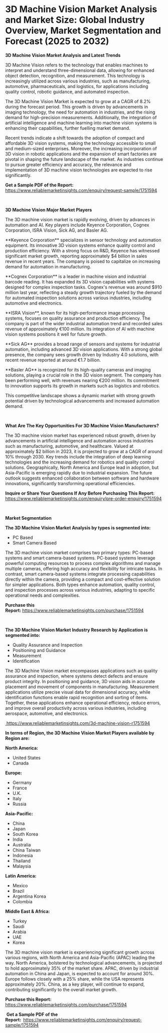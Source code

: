 <p><h1>3D Machine Vision Market Analysis and Market Size: Global Industry Overview, Market Segmentation and Forecast (2025 to 2032)</h1></p><p><strong>3D Machine Vision Market Analysis and Latest Trends</strong></p>
<p><p>3D Machine Vision refers to the technology that enables machines to interpret and understand three-dimensional data, allowing for enhanced object detection, recognition, and measurement. This technology is increasingly utilized across various industries, such as manufacturing, automotive, pharmaceuticals, and logistics, for applications including quality control, robotic guidance, and automated inspection.</p><p>The 3D Machine Vision Market is expected to grow at a CAGR of 8.2% during the forecast period. This growth is driven by advancements in imaging technology, the need for automation in industries, and the rising demand for high-precision measurements. Additionally, the integration of artificial intelligence and machine learning into machine vision systems is enhancing their capabilities, further fuelling market demand.</p><p>Recent trends indicate a shift towards the adoption of compact and affordable 3D vision systems, making the technology accessible to small and medium-sized enterprises. Moreover, the increasing incorporation of 3D vision in robotic applications and the expansion of smart factories are pivotal in shaping the future landscape of the market. As industries continue to pursue greater efficiency and accuracy, the relevance and implementation of 3D machine vision technologies are expected to rise significantly.</p></p>
<p><strong>Get a Sample PDF of the Report:&nbsp;</strong> <a href="https://www.reliablemarketinsights.com/enquiry/request-sample/1751594?utm_campaign=3326&utm_medium=2&utm_source=Github&utm_content=ia&utm_term=17042025&utm_id=3d-machine-vision">https://www.reliablemarketinsights.com/enquiry/request-sample/1751594</a></p>
<p>&nbsp;</p>
<p><strong>3D Machine Vision Major Market Players</strong></p>
<p><p>The 3D machine vision market is rapidly evolving, driven by advances in automation and AI. Key players include Keyence Corporation, Cognex Corporation, ISRA Vision, Sick AG, and Basler AG.</p><p>**Keyence Corporation** specializes in sensor technology and automation equipment. Its innovative 3D vision systems enhance quality control and production efficiency. With a strong focus on R&D, Keyence has witnessed significant market growth, reporting approximately $4 billion in sales revenue in recent years. The company is poised to capitalize on increasing demand for automation in manufacturing.</p><p>**Cognex Corporation** is a leader in machine vision and industrial barcode reading. It has expanded its 3D vision capabilities with systems designed for complex inspection tasks. Cognex's revenue was around $910 million last year, reflecting a steady growth trajectory fueled by the demand for automated inspection solutions across various industries, including automotive and electronics.</p><p>**ISRA Vision**, known for its high-performance image processing systems, focuses on quality assurance and production efficiency. The company is part of the wider industrial automation trend and recorded sales revenue of approximately €100 million. Its integration of AI with machine vision systems positions it well for future growth.</p><p>**Sick AG** provides a broad range of sensors and systems for industrial automation, including advanced 3D vision applications. With a strong global presence, the company sees growth driven by Industry 4.0 solutions, with recent revenue reported at around €1.7 billion.</p><p>**Basler AG** is recognized for its high-quality cameras and imaging solutions, playing a crucial role in the 3D vision segment. The company has been performing well, with revenues nearing €200 million. Its commitment to innovation supports its growth in markets such as logistics and robotics.</p><p>This competitive landscape shows a dynamic market with strong growth potential driven by technological advancements and increased automation demand.</p></p>
<p>&nbsp;</p>
<p><strong>What Are The Key Opportunities For 3D Machine Vision Manufacturers?</strong></p>
<p><p>The 3D machine vision market has experienced robust growth, driven by advancements in artificial intelligence and automation across industries such as manufacturing, automotive, and healthcare. Valued at approximately $2 billion in 2023, it is projected to grow at a CAGR of around 10% through 2030. Key trends include the integration of deep learning technologies and the increasing demand for robotics and quality control solutions. Geographically, North America and Europe lead in adoption, but Asia-Pacific is emerging rapidly due to industrial expansion. The future outlook suggests enhanced collaboration between software and hardware innovations, significantly transforming operational efficiencies.</p></p>
<p><strong>Inquire or Share Your Questions If Any Before Purchasing This Report:</strong> <a href="https://www.reliablemarketinsights.com/enquiry/pre-order-enquiry/1751594?utm_campaign=3326&utm_medium=2&utm_source=Github&utm_content=ia&utm_term=17042025&utm_id=3d-machine-vision">https://www.reliablemarketinsights.com/enquiry/pre-order-enquiry/1751594</a></p>
<p>&nbsp;</p>
<p><strong>Market Segmentation</strong></p>
<p><strong>The 3D Machine Vision Market Analysis by types is segmented into:</strong></p>
<p><ul><li>PC Based</li><li>Smart Camera Based</li></ul></p>
<p><p>The 3D machine vision market comprises two primary types: PC-based systems and smart camera-based systems. PC-based systems leverage powerful computing resources to process complex algorithms and manage multiple cameras, offering high accuracy and flexibility for intricate tasks. In contrast, smart camera-based systems integrate processing capabilities directly within the camera, providing a compact and cost-effective solution for simpler applications. Both types enhance automation, quality control, and inspection processes across various industries, adapting to specific operational needs and complexities.</p></p>
<p><strong>Purchase this Report:&nbsp;</strong><a href="https://www.reliablemarketinsights.com/purchase/1751594?utm_campaign=3326&utm_medium=2&utm_source=Github&utm_content=ia&utm_term=17042025&utm_id=3d-machine-vision">https://www.reliablemarketinsights.com/purchase/1751594</a></p>
<p>&nbsp;</p>
<p><strong>The 3D Machine Vision Market Industry Research by Application is segmented into:</strong></p>
<p><ul><li>Quality Assurance and Inspection</li><li>Positioning and Guidance</li><li>Measurement</li><li>Identification</li></ul></p>
<p><p>The 3D Machine Vision market encompasses applications such as quality assurance and inspection, where systems detect defects and ensure product integrity. In positioning and guidance, 3D vision aids in accurate placement and movement of components in manufacturing. Measurement applications utilize precise visual data for dimensional accuracy, while identification functions enable rapid recognition and sorting of items. Together, these applications enhance operational efficiency, reduce errors, and improve overall productivity across various industries, including aerospace, automotive, and electronics.</p></p>
<p><a href="https://www.reliablemarketinsights.com/3d-machine-vision-r1751594?utm_campaign=3326&utm_medium=2&utm_source=Github&utm_content=ia&utm_term=17042025&utm_id=3d-machine-vision">&nbsp;https://www.reliablemarketinsights.com/3d-machine-vision-r1751594</a></p>
<p><strong>In terms of Region, the 3D Machine Vision Market Players available by Region are:</strong></p>
<p>
    <p> <strong> North America: </strong>
        <ul>
            <li>United States</li>
            <li>Canada</li>
        </ul>
        </p> 
    <p> <strong> Europe: </strong>
        <ul>
            <li>Germany</li>
            <li>France</li>
            <li>U.K.</li>
            <li>Italy</li>
            <li>Russia</li>
        </ul>
        </p> 
    <p> <strong> Asia-Pacific: </strong>
        <ul>
            <li>China</li>
            <li>Japan</li>
            <li>South Korea</li>
            <li>India</li>
            <li>Australia</li>
            <li>China Taiwan</li>
            <li>Indonesia</li>
            <li>Thailand</li>
            <li>Malaysia</li>
        </ul>
        </p> 
    <p> <strong> Latin America: </strong>
        <ul>
            <li>Mexico</li>
            <li>Brazil</li>
            <li>Argentina Korea</li>
            <li>Colombia</li>
        </ul>
        </p> 
    <p> <strong> Middle East & Africa: </strong>
        <ul>
            <li>Turkey</li>
            <li>Saudi</li>
            <li>Arabia</li>
            <li>UAE</li>
            <li>Korea</li>
        </ul>
    </p>
    </p>
<p><p>The 3D machine vision market is experiencing significant growth across various regions, with North America and Asia-Pacific (APAC) leading the way. North America, bolstered by technological advancements, is projected to hold approximately 35% of the market share. APAC, driven by industrial automation in China and Japan, is expected to account for around 30%. Europe follows closely with a 25% share, while the USA represents approximately 20%. China, as a key player, will continue to expand, contributing significantly to the overall market growth.</p></p>
<p><strong>Purchase this Report: </strong><a href="https://www.reliablemarketinsights.com/purchase/1751594?utm_campaign=3326&utm_medium=2&utm_source=Github&utm_content=ia&utm_term=17042025&utm_id=3d-machine-vision">https://www.reliablemarketinsights.com/purchase/1751594</a></p>
<p>&nbsp;<strong>Get a Sample PDF of the Report:&nbsp;&nbsp;</strong><a href="https://www.reliablemarketinsights.com/enquiry/request-sample/1751594?utm_campaign=3326&utm_medium=2&utm_source=Github&utm_content=ia&utm_term=17042025&utm_id=3d-machine-vision">https://www.reliablemarketinsights.com/enquiry/request-sample/1751594</a></p>
<p><strong></strong></p>
<p><p></p><p></p><p></p></p>